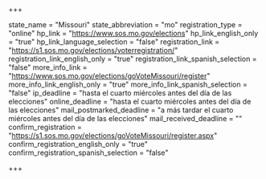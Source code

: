 +++

state_name = "Missouri"
state_abbreviation = "mo"
registration_type = "online"
hp_link = "https://www.sos.mo.gov/elections"
hp_link_english_only = "true"
hp_link_language_selection = "false"
registration_link = "https://s1.sos.mo.gov/elections/voterregistration/"
registration_link_english_only = "true"
registration_link_spanish_selection = "false"
more_info_link = "https://www.sos.mo.gov/elections/goVoteMissouri/register"
more_info_link_english_only = "true"
more_info_link_spanish_selection = "false"
ip_deadline = "hasta el cuarto miércoles antes del día de las elecciones"
online_deadline = "hasta el cuarto miércoles antes del día de las elecciones"
mail_postmarked_deadline = "a más tardar el cuarto miércoles antes del día de las elecciones"
mail_received_deadline = ""
confirm_registration = "https://s1.sos.mo.gov/elections/goVoteMissouri/register.aspx"
confirm_registration_english_only = "true"
confirm_registration_spanish_selection = "false"

+++